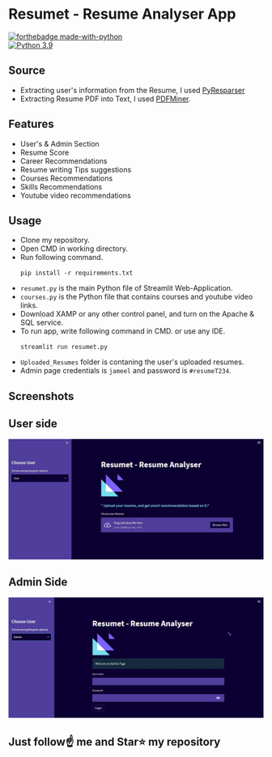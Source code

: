 # Resumet - Resume Analyser App

[![forthebadge made-with-python](http://ForTheBadge.com/images/badges/made-with-python.svg)](https://www.python.org/)  
[![Python 3.9](https://img.shields.io/badge/python-3.9-blue.svg)](https://www.python.org/downloads/release/python-390/)

## Source

- Extracting user's information from the Resume, I used [PyResparser](https://omkarpathak.in/pyresparser/)
- Extracting Resume PDF into Text, I used [PDFMiner](https://pypi.org/project/pdfminer/).

## Features

- User's & Admin Section
- Resume Score
- Career Recommendations
- Resume writing Tips suggestions
- Courses Recommendations
- Skills Recommendations
- Youtube video recommendations

## Usage

- Clone my repository.
- Open CMD in working directory.
- Run following command.
  ```
  pip install -r requirements.txt
  ```
- `resumet.py` is the main Python file of Streamlit Web-Application.
- `courses.py` is the Python file that contains courses and youtube video links.
- Download XAMP or any other control panel, and turn on the Apache & SQL service.
- To run app, write following command in CMD. or use any IDE.
  ```
  streamlit run resumet.py
  ```
- `Uploaded_Resumes` folder is contaning the user's uploaded resumes.
- Admin page credentials is `jameel` and password is `#resumeT234`.

## Screenshots

## User side

<img src="normal_user-page.jpg">

## Admin Side

<img src="admin-page.jpg">

## Just follow☝️ me and Star⭐ my repository
